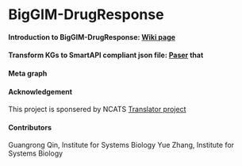 # BigGIM-DrugResponse

#### Introduction to BigGIM-DrugResponse: [Wiki page](https://github.com/NCATSTranslator/Translator-All/wiki/Big-GIM-II:-Drug-Response-KP)


####  Transform KGs to SmartAPI compliant json file: [Paser](https://github.com/gloriachin/BigGIM_Parser) that


#### Meta graph 


#### Acknowledgement
This project is sponsered by NCATS [Translator project](https://github.com/NCATSTranslator)

#### Contributors 
Guangrong Qin, Institute for Systems Biology
Yue Zhang, Institute for Systems Biology


